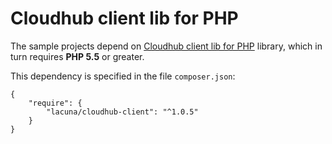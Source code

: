 Cloudhub client lib for PHP
=================================

The sample projects depend on [Cloudhub client lib for PHP](https://github.com/LacunaSoftware/cloudHubPhpClient) library, which in
turn requires **PHP 5.5** or greater.

This dependency is specified in the file `composer.json`:

	{
		"require": {
			"lacuna/cloudhub-client": "^1.0.5"
		}
	}